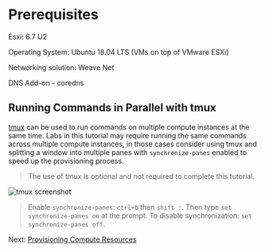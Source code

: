 # Prerequisites
Esxi: 6.7 U2
	
Operating System: Ubuntu 18.04 LTS (VMs on top of VMware ESXi)

Networking solution: Weave Net

DNS Add-on - coredns

## Running Commands in Parallel with tmux

[tmux](https://github.com/tmux/tmux/wiki) can be used to run commands on multiple compute instances at the same time. Labs in this tutorial may require running the same commands across multiple compute instances, in those cases consider using tmux and splitting a window into multiple panes with `synchronize-panes` enabled to speed up the provisioning process.

> The use of tmux is optional and not required to complete this tutorial.

![tmux screenshot](https://raw.githubusercontent.com/mmumshad/kubernetes-the-hard-way/master/docs/images/tmux-screenshot.png)

> Enable `synchronize-panes`: `ctrl+b` then `shift :`. Then type `set synchronize-panes on` at the prompt. To disable synchronization: `set synchronize-panes off`.

Next: [Provisioning Compute Resources](02-compute-resources.md)
